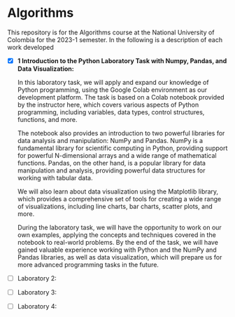 # Algorithms

This repository is for the Algorithms course at the National University of Colombia for the 2023-1 semester.  In the following is a description of each work developed

* [X] **1 __Introduction to the Python Laboratory Task with Numpy, Pandas, and Data Visualization__:**

  In this laboratory task, we will apply and expand our knowledge of Python programming, using the Google Colab environment as our development platform. The task is based on a Colab notebook provided by the instructor here, which covers various aspects of Python programming, including variables, data types, control structures, functions, and more.

  The notebook also provides an introduction to two powerful libraries for data analysis and manipulation: NumPy and Pandas. NumPy is a fundamental library for scientific computing in Python, providing support for powerful N-dimensional arrays and a wide range of mathematical functions. Pandas, on the other hand, is a popular library for data manipulation and analysis, providing powerful data structures for working with tabular data.

  We will also learn about data visualization using the Matplotlib library, which provides a comprehensive set of tools for creating a wide range of visualizations, including line charts, bar charts, scatter plots, and more.

  During the laboratory task, we will have the opportunity to work on our own examples, applying the concepts and techniques covered in the notebook to real-world problems. By the end of the task, we will have gained valuable experience working with Python and the NumPy and Pandas libraries, as well as data visualization, which will prepare us for more advanced programming tasks in the future.


* [ ] Laboratory 2:

* [ ] Laboratory 3:

* [ ] Laboratory 4:
